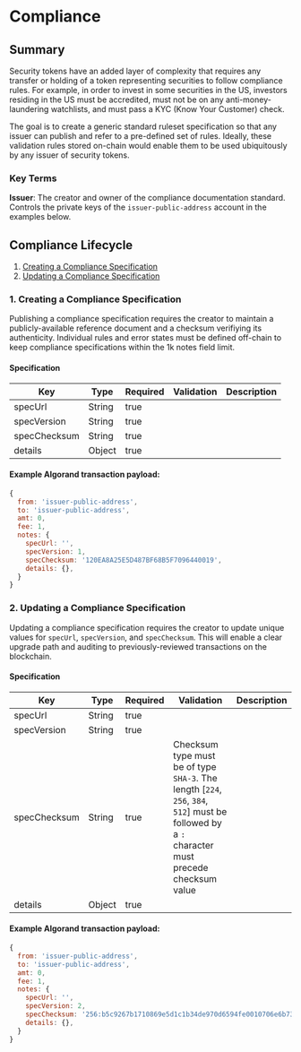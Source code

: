 
# Compliance

## Summary

Security tokens have an added layer of complexity that requires any transfer or holding of a token representing securities to follow compliance rules. For example, in order to invest in some securities in the US, investors residing in the US must be accredited, must not be on any anti-money-laundering watchlists, and must pass a KYC (Know Your Customer) check. 

The goal is to create a generic standard ruleset specification so that any issuer can publish and refer to a pre-defined set of rules. Ideally, these validation rules stored on-chain would enable them to be used ubiquitously by any issuer of security tokens.

### Key Terms

**Issuer**: The creator and owner of the compliance documentation standard. Controls the private keys of the `issuer-public-address` account in the examples below.

## Compliance Lifecycle

1. [Creating a Compliance Specification](#creating-a-compliance-specification)
1. [Updating a Compliance Specification](#updating-a-compliance-specification)


### 1. Creating a Compliance Specification

Publishing a compliance specification requires the creator to maintain a publicly-available reference document and a checksum verifiying its authenticity. Individual rules and error states must be defined off-chain to keep compliance specifications within the 1k notes field limit.

#### Specification
|Key|Type|Required|Validation|Description|
|----|----|----|----|----|
|specUrl|String|true|||
|specVersion|String|true|||
|specChecksum|String|true|||
|details|Object|true|||

#### Example Algorand transaction payload:
```js
{
  from: 'issuer-public-address',
  to: 'issuer-public-address',
  amt: 0,
  fee: 1,
  notes: {    
    specUrl: '',
    specVersion: 1,
    specChecksum: '120EA8A25E5D487BF68B5F7096440019',
    details: {},
  }
}
```


### 2. Updating a Compliance Specification

Updating a compliance specification requires the creator to update unique values for `specUrl`, `specVersion`, and `specChecksum`. This will enable a clear upgrade path and auditing to previously-reviewed transactions on the blockchain.

#### Specification
|Key|Type|Required|Validation|Description|
|----|----|----|----|----|
|specUrl|String|true|||
|specVersion|String|true|||
|specChecksum|String|true|Checksum type must be of type `SHA-3`. The length [`224`, `256`, `384`, `512`] must be followed by a `:` character must precede checksum value||
|details|Object|true|||

#### Example Algorand transaction payload:
```js
{
  from: 'issuer-public-address',
  to: 'issuer-public-address',
  amt: 0,
  fee: 1,
  notes: {    
    specUrl: '',
    specVersion: 2,
    specChecksum: '256:b5c9267b1710869e5d1c1b34de970d6594fe0010706e6b7366c42d7151728a50',
    details: {},
  }
}
```